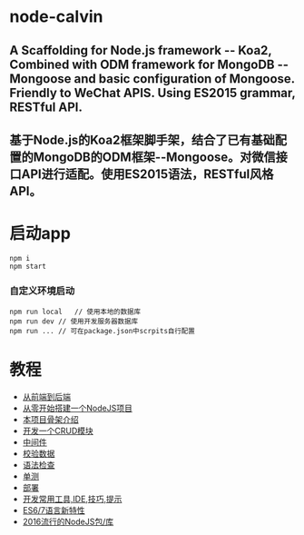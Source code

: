 # node-calvin
## A Scaffolding for Node.js framework -- Koa2, Combined with ODM framework for MongoDB -- Mongoose and basic configuration of Mongoose. Friendly to WeChat APIS. Using ES2015 grammar, RESTful API.
## 基于Node.js的Koa2框架脚手架，结合了已有基础配置的MongoDB的ODM框架--Mongoose。对微信接口API进行适配。使用ES2015语法，RESTful风格API。

# 启动app
```
npm i
npm start
```
### 自定义环境启动
```
npm run local	// 使用本地的数据库
npm run dev	// 使用开发服务器数据库
npm run ...	// 可在package.json中scrpits自行配置
```
# 教程

* [从前端到后端](guide/01_why_node.md)
* [从零开始搭建一个NodeJS项目](guide/02_get_started_with_zero.md)
* [本项目骨架介绍](guide/03_about_guru.md)
* [开发一个CRUD模块](guide/04_CRUD.md)
* [中间件](guide/05_middleware.md)
* [校验数据](guide/06_vaildate.md)
* [语法检查](guide/07_lint.md)
* [单测](guide/08_test.md)
* [部署](guide/09_deploy.md)
* [开发常用工具,IDE,技巧,提示](guide/10_misc.md)
* [ES6/7语言新特性](guide/11_ES_7_new_feature.md)
* [2016流行的NodeJS包/库](guide/12_node_top_packages.md)
